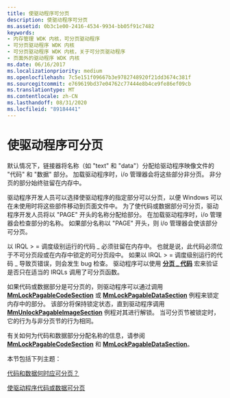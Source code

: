 ```yaml
---
title: 使驱动程序可分页
description: 使驱动程序可分页
ms.assetid: 0b3c1e00-2416-4534-9934-bb05f91c7482
keywords:
- 内存管理 WDK 内核，可分页驱动程序
- 可分页驱动程序 WDK 内核
- 可分页驱动程序 WDK 内核，关于可分页驱动程序
- 页面外的驱动程序 WDK 内核
ms.date: 06/16/2017
ms.localizationpriority: medium
ms.openlocfilehash: 7c5e151f09667b3e9782748920f21dd3674c381f
ms.sourcegitcommit: e769619bd37e04762c77444e8b4ce9fe86ef09cb
ms.translationtype: MT
ms.contentlocale: zh-CN
ms.lasthandoff: 08/31/2020
ms.locfileid: "89184441"
---
```

# <a name="making-drivers-pageable"></a>使驱动程序可分页





默认情况下，链接器将名称（如 "text" 和 "data"）分配给驱动程序映像文件的 "代码" 和 "数据" 部分。 加载驱动程序时，i/o 管理器会将这些部分非分页。 非分页的部分始终驻留在内存中。

驱动程序开发人员可以选择使驱动程序的指定部分可以分页，以便 Windows 可以在未使用时将这些部件移动到页面文件中。 为了使代码或数据部分可分页，驱动程序开发人员将以 "PAGE" 开头的名称分配给部分。 在加载驱动程序时，i/o 管理器会检查部分的名称。 如果部分名称以 "PAGE" 开头，则 i/o 管理器会使该部分可分页。

以 IRQL &gt; = 调度级别运行的代码 \_ 必须驻留在内存中。 也就是说，此代码必须位于不可分页段或在内存中锁定的可分页段中。 如果以 IRQL &gt; = 调度级别运行的代码 \_ 导致页错误，则会发生 bug 检查。 驱动程序可以使用 [**分页 \_ 代码**](./mm-bad-pointer.md) 宏来验证是否只在适当的 IRQLs 调用了可分页函数。

如果代码或数据部分是可分页的，则驱动程序可以通过调用 [**MmLockPagableCodeSection**](/windows-hardware/drivers/ddi/wdm/nf-wdm-mmlockpagablecodesection) 或 [**MmLockPagableDataSection**](/windows-hardware/drivers/ddi/wdm/nf-wdm-mmlockpagabledatasection) 例程来锁定内存中的部分。 该部分将保持锁定状态，直到驱动程序调用 [**MmUnlockPagableImageSection**](/windows-hardware/drivers/ddi/wdm/nf-wdm-mmunlockpagableimagesection) 例程对其进行解锁。 当可分页节被锁定时，它的行为与非分页节的行为相同。

有关如何为代码和数据部分分配名称的信息，请参阅 [**MmLockPagableCodeSection**](/windows-hardware/drivers/ddi/wdm/nf-wdm-mmlockpagablecodesection) 和 [**MmLockPagableDataSection**](/windows-hardware/drivers/ddi/wdm/nf-wdm-mmlockpagabledatasection)。

本节包括下列主题：

[代码和数据何时应可分页？](when-should-code-and-data-be-pageable-.md)

[使驱动程序代码或数据可分页](making-driver-code-or-data-pageable.md)

 

